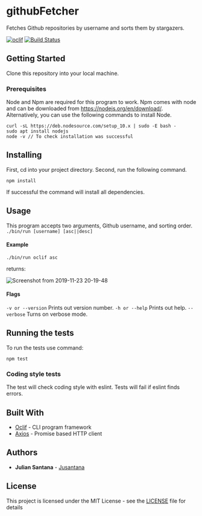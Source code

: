 githubFetcher
=============

Fetches Github repositories by username and sorts them by stargazers.

[![oclif](https://img.shields.io/badge/cli-oclif-brightgreen.svg)](https://oclif.io)
[![Build Status](https://travis-ci.org/jusantana/GithubFetcher.svg?branch=master)](https://travis-ci.org/jusantana/GithubFetcher)

## Getting Started

Clone this repository into your local machine.

### Prerequisites

Node and Npm are required for this program to work. Npm comes with node and can be downloaded from https://nodejs.org/en/download/.
Alternatively, you can use the following commands to install Node.
```
curl -sL https://deb.nodesource.com/setup_10.x | sudo -E bash -
sudo apt install nodejs
node -v // To check installation was successful
```

## Installing

First, cd into your project directory.
Second, run the following command.
```
npm install
```
If successful the command will install all dependencies.

## Usage
This program accepts two arguments, Github username, and sorting order.
`./bin/run [username] [asc||desc]`
#### Example
```
./bin/run oclif asc
```
returns:

   ![Screenshot from 2019-11-23 20-19-48](https://user-images.githubusercontent.com/31261222/69487836-cc792f80-0e2e-11ea-8f9d-dc228546eee1.png)
   
#### Flags
`-v or --version` Prints out version number.
`-h or --help` Prints out help.
`--verbose` Turns on verbose mode.

## Running the tests

To run the tests use command: 
```
npm test
```

### Coding style tests

The test will check coding style with eslint.
Tests will fail if eslint finds errors.

## Built With

* [Oclif](https://github.com/oclif/oclif) - CLI program framework
* [Axios](https://github.com/axios/axios) - Promise based HTTP client


## Authors

* **Julian Santana** - [Jusantana](https://github.com/jusantana)

## License

This project is licensed under the MIT License - see the [LICENSE](LICENSE) file for details

